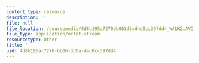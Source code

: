 ```yaml
---
content_type: resource
description: ''
file: null
file_location: /coursemedia/4d8b195a7270bb063d6ad4d0cc397dd4_WALK2.AVI
file_type: application/octet-stream
resourcetype: Other
title: ''
uid: 4d8b195a-7270-bb06-3d6a-d4d0cc397dd4
---
```

